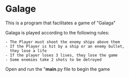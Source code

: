 # Galage
This is a program that facilitates a game of "Galaga"

Galaga is played according to the following rules:

    - The Player must shoot the enemy ships above them
    - If the Player is hit by a ship or an enemy bullet,
      they lose a life
    - If the player loses 3 lives, they lose the game
    - Some enemies take 2 shots to be detroyed

Open and run the "__main__.py file to begin the game
